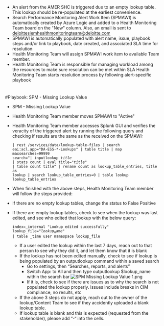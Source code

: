- An alert from the AMER SHC is triggered due to an empty lookup table. This lookup should be re-populated at the earliest convenience.
- Search Performance Monitoring Alert Work Item (SPMAWI) is automatically created by Azure Logic and added to o Health Monitoring Team board on the "New" column. Also, an email is sent to deloittesiemhealthmonitoringteam@deloitte.com
-  SPMAWI is automatically populated with alert name, issue, playbook steps and/or link to playbook, date created, and associated SLA time for resolution
- Health Monitoring Team will assign SPMAWI work item to available Team member.
- Health Monitoring Team is responsible for managing workload among the resources to make sure resolution can be met within SLA
Health Monitoring Team starts resolution process by following alert-specific playbook 
# 
#Playbook: SPM - Missing Lookup Value
- SPM - Missing Lookup Value
 - Health Monitoring Team member moves SPMAWI to "Active" 
- Health Monitoring Team member accesses Splunk GUI and verifies the veracity of the triggered alert by running the following query and checking if results are the same as the received on the SPMAWI:
      <pre><code>| rest /services/data/lookup-table-files | search eai:acl.app="DA-ESS-*-Lookups" | table title | map maxsearches=99999 search="| inputlookup $title$ | stats count | eval title=\"$title$\" | table count title" | rename count as lookup_table_entries, title as lookup | search lookup_table_entries=0 | table lookup lookup_table_entries </code></pre>
-    When finished with the above steps, Health Monitoring Team member will follow the steps provided:
        
 - If there are no empty lookup tables, change the status to False Positive
  - If there are empty lookup tables, check to see when the lookup was last edited, and see who edited that lookup with the below query:
           <pre><code>index=_internal "Lookup edited successfully" lookup_file="$lookup_name$" | table _time user namespace lookup_file</code></pre>
      - If a user edited the lookup within the last 7 days, reach out to that person to see why they did it, and let them know that it is blank
      - If the lookup has not been edited manually, check to see if lookup is being populated by an outputlookup command within a saved search
          - Go to settings, then “Searches, reports, and alerts”
          - Switch App: to All and then type outputlookup $lookup_name within the search bar
             ![SPM Missing Lookup Value 1.png](/.attachments/SPM%20Missing%20Lookup%20Value%201-d1a153e8-856c-48b6-8403-094f1916d90a.png)
        - If it is, check to see if there are issues as to why the search is not populated the lookup properly. Issues include breaks in CIM compliance, no results, etc
       - If the above 3 steps do not apply, reach out to the owner of the lookup/Content Team to see if they accidently uploaded a blank lookup table.
	   - If lookup table is blank and this is expected (requested from the stakeholder), please add “-“ into the cells.

